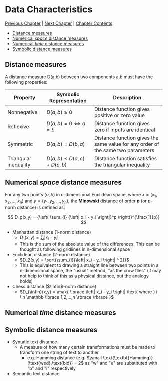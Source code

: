 # Data Characteristics <!-- omit in toc -->

[Previous Chapter][prev] | [Next Chapter][next] | [Chapter Contents][index]

[prev]: ./
[next]: ./
[index]: ./index

- [Distance measures](#distance-measures)
- [Numerical _space_ distance measures](#numerical-space-distance-measures)
- [Numerical _time_ distance measures](#numerical-time-distance-measures)
- [Symbolic distance measures](#symbolic-distance-measures)

## Distance measures

A distance measure D(a,b) between two components a,b must have the following properties:

| Property              | Symbolic Representation       | Description                                                                     |
| --------------------- | ----------------------------- | ------------------------------------------------------------------------------- |
| Nonnegative           | $D(a,b) \geq 0$               | Distance function gives positive or zero value                                  |
| Reflexive             | $D(a,b) = 0 \iff a = b$       | Distance function gives zero if inputs are identical                            |
| Symmetric             | $D(a,b) = D(b,a)$             | Distance function gives the same value for any order of the same two parameters |
| Triangular inequality | $D(a,b) \leq D(a,c) + D(c,b)$ | DIstance function satisfies the triangular inequality                           |

## Numerical _space_ distance measures

For any two points $(a,b)$ in $n$-dimensional Euclidean space, where $x=(x_1,x_2,...,x_n)$ and $y=(y_1,y_2,...,y_n)$, the **Minowski** distance of order **$p$** (or $p$-norm distance) is defined as:

$$
D_p(x,y) = {\left( \sum_{i} {\left| x_i - y_i \right|}^p \right)}^{\frac{1}{p}}
$$

- Manhattan distance (1-norm distance)
  - $D_1(x,y) = \sum_{i}{\left| x_i - y_i \right| }$
  - This is the sum of the absolute value of the differences. This can be thought as following gridlines in n-dimensional space
- Euclidean distance (2-norm distance)
  - $D_2(x,y) = \sqrt{\sum_{i}{\left| x_i - y_i \right| ^ 2}}$
  - This is equivalent to drawing a straight line between two points in a n-dimensional space, the "usual" method, "as the crow flies" (it may not help to think of this as a physical distance, but the analogy holds)
- Chess distance ($\infin$-norm distance)
  - $D_{\infin}(x,y) = \max{ \lbrace \left| x_i - y_i \right|  \text{ where } i \in \mathbb \lbrace 1,2,...,n \rbrace \rbrace }$

## Numerical _time_ distance measures

## Symbolic distance measures

- Syntatic text distance
  - A measure of how many certain transformations must be made to transform one string of text to another
    - e.g. Hamming distance (e.g. $\small \text{\textbf{Hamming}}(\text{wed},\text{bid}) = 2$ as "w" and "e" are substituted with "b" and "i" respectively
- Semantic text distance
